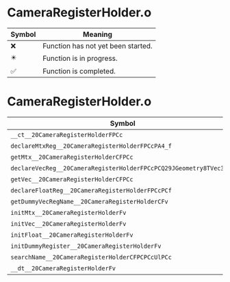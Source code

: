 # CameraRegisterHolder.o
| Symbol | Meaning 
| ------------- | ------------- 
| :x: | Function has not yet been started. 
| :eight_pointed_black_star: | Function is in progress. 
| :white_check_mark: | Function is completed. 


# CameraRegisterHolder.o
| Symbol | Decompiled? |
| ------------- | ------------- |
| `__ct__20CameraRegisterHolderFPCc` | :white_check_mark: |
| `declareMtxReg__20CameraRegisterHolderFPCcPA4_f` | :white_check_mark: |
| `getMtx__20CameraRegisterHolderCFPCc` | :white_check_mark: |
| `declareVecReg__20CameraRegisterHolderFPCcPCQ29JGeometry8TVec3<f>` | :white_check_mark: |
| `getVec__20CameraRegisterHolderCFPCc` | :white_check_mark: |
| `declareFloatReg__20CameraRegisterHolderFPCcPCf` | :white_check_mark: |
| `getDummyVecRegName__20CameraRegisterHolderCFv` | :white_check_mark: |
| `initMtx__20CameraRegisterHolderFv` | :white_check_mark: |
| `initVec__20CameraRegisterHolderFv` | :white_check_mark: |
| `initFloat__20CameraRegisterHolderFv` | :white_check_mark: |
| `initDummyRegister__20CameraRegisterHolderFv` | :white_check_mark: |
| `searchName__20CameraRegisterHolderCFPCPCcUlPCc` | :white_check_mark: |
| `__dt__20CameraRegisterHolderFv` | :x: |
